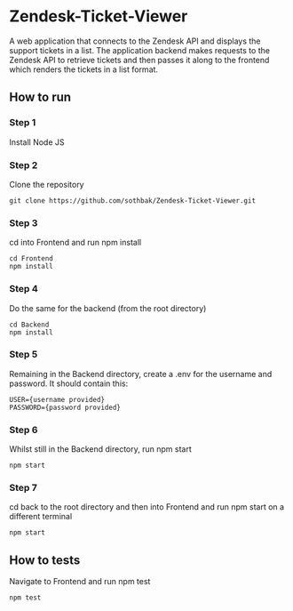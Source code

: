 # Zendesk-Ticket-Viewer

A web application that connects to the Zendesk API and displays the support tickets in a list. The application backend makes requests to the Zendesk API to retrieve tickets and then passes it along to the frontend which renders the tickets in a list format.

## How to run

### Step 1
Install Node JS

### Step 2
Clone the repository
```
git clone https://github.com/sothbak/Zendesk-Ticket-Viewer.git
```

### Step 3
cd into Frontend and run npm install
```
cd Frontend
npm install
```

### Step 4
Do the same for the backend
(from the root directory)
```
cd Backend
npm install
```

### Step 5
Remaining in the Backend directory, create a .env for the username and password. It should contain this:
```
USER={username provided}
PASSWORD={password provided}
```

### Step 6
Whilst still in the Backend directory, run npm start
```
npm start
```

### Step 7
cd back to the root directory and then into Frontend and run npm start on a different terminal
```
npm start
```

## How to tests
Navigate to Frontend and run npm test
```
npm test
```

